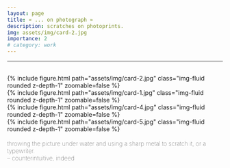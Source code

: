 ```yaml
---
layout: page
title: « ... on photograph »
description: scratches on photoprints.
img: assets/img/card-2.jpg
importance: 2
# category: work
---
```


<hr>
<br>
<div class="row">
    <div class="col-sm">
        {% include figure.html path="assets/img/card-2.jpg" class="img-fluid rounded z-depth-1" zoomable=false %}
    </div>
    <div class="col-sm">
        {% include figure.html path="assets/img/card-1.jpg" class="img-fluid rounded z-depth-1" zoomable=false %}
    </div>
</div>
<div class="row">
    <div class="col-sm">
        {% include figure.html path="assets/img/card-4.jpg" class="img-fluid rounded z-depth-1" zoomable=false %}
    </div>
    <div class="col-sm">
        {% include figure.html path="assets/img/card-5.jpg" class="img-fluid rounded z-depth-1" zoomable=false %}
    </div>
</div>
<br>
<div class="caption text-left">
    <span style="font-size:14px;font-weight:lighter"> throwing the picture under water and using a sharp metal to scratch it, or a typewriter. <br>– counterintuitive, indeed</span>
</div>
